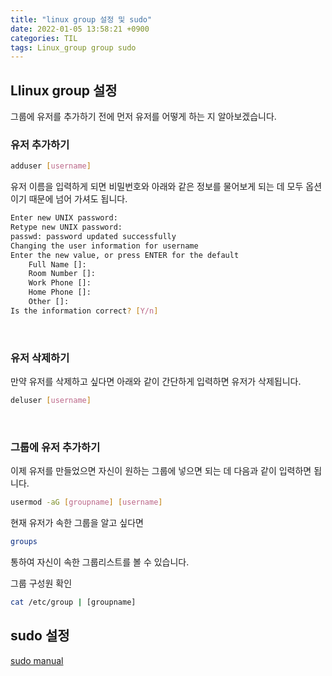 ```yaml
---
title: "linux group 설정 및 sudo"
date: 2022-01-05 13:58:21 +0900
categories: TIL
tags: Linux_group group sudo
---
```


## Llinux group 설정

그룹에 유저를 추가하기 전에 먼저 유저를 어떻게 하는 지 알아보겠습니다.<br>

### 유저 추가하기

```bash
adduser [username]
```

유저 이름을 입력하게 되면 비밀번호와 아래와 같은 정보를 물어보게 되는 데 모두 옵션이기 때문에 넘어 가셔도 됩니다.<br>

```bash
Enter new UNIX password:
Retype new UNIX password:
passwd: password updated successfully
Changing the user information for username
Enter the new value, or press ENTER for the default
	Full Name []:
	Room Number []:
	Work Phone []:
	Home Phone []:
	Other []:
Is the information correct? [Y/n]
```

<br>

### 유저 삭제하기

만약 유저를 삭제하고 싶다면 아래와 같이 간단하게 입력하면 유저가 삭제됩니다.

```bash
deluser [username]
```

<br>

### 그룹에 유저 추가하기

이제 유저를 만들었으면 자신이 원하는 그룹에 넣으면 되는 데 다음과 같이 입력하면 됩니다.

```bash
usermod -aG [groupname] [username]
```

현재 유저가 속한 그룹을 알고 싶다면

```bash
groups
```

통하여 자신이 속한 그룹리스트를 볼 수 있습니다.<br>

그룹 구성원 확인

```bash
cat /etc/group | [groupname]
```

## sudo 설정

[sudo manual](https://www.sudo.ws/docs/man/1.8.14/sudoers.man/)<br>

